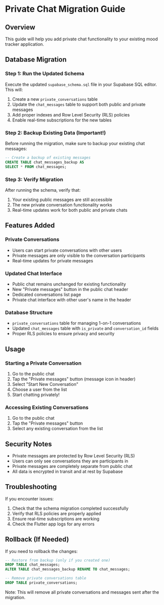 # Private Chat Migration Guide

## Overview
This guide will help you add private chat functionality to your existing mood tracker application.

## Database Migration

### Step 1: Run the Updated Schema
Execute the updated `supabase_schema.sql` file in your Supabase SQL editor. This will:

1. Create a new `private_conversations` table
2. Update the `chat_messages` table to support both public and private messages
3. Add proper indexes and Row Level Security (RLS) policies
4. Enable real-time subscriptions for the new tables

### Step 2: Backup Existing Data (Important!)
Before running the migration, make sure to backup your existing chat messages:

```sql
-- Create a backup of existing messages
CREATE TABLE chat_messages_backup AS 
SELECT * FROM chat_messages;
```

### Step 3: Verify Migration
After running the schema, verify that:

1. Your existing public messages are still accessible
2. The new private conversation functionality works
3. Real-time updates work for both public and private chats

## Features Added

### Private Conversations
- Users can start private conversations with other users
- Private messages are only visible to the conversation participants
- Real-time updates for private messages

### Updated Chat Interface
- Public chat remains unchanged for existing functionality
- New "Private messages" button in the public chat header
- Dedicated conversations list page
- Private chat interface with other user's name in the header

### Database Structure
- `private_conversations` table for managing 1-on-1 conversations
- Updated `chat_messages` table with `is_private` and `conversation_id` fields
- Proper RLS policies to ensure privacy and security

## Usage

### Starting a Private Conversation
1. Go to the public chat
2. Tap the "Private messages" button (message icon in header)
3. Select "Start New Conversation"
4. Choose a user from the list
5. Start chatting privately!

### Accessing Existing Conversations
1. Go to the public chat
2. Tap the "Private messages" button
3. Select any existing conversation from the list

## Security Notes

- Private messages are protected by Row Level Security (RLS)
- Users can only see conversations they are participants in
- Private messages are completely separate from public chat
- All data is encrypted in transit and at rest by Supabase

## Troubleshooting

If you encounter issues:

1. Check that the schema migration completed successfully
2. Verify that RLS policies are properly applied
3. Ensure real-time subscriptions are working
4. Check the Flutter app logs for any errors

## Rollback (If Needed)

If you need to rollback the changes:

```sql
-- Restore from backup (only if you created one)
DROP TABLE chat_messages;
ALTER TABLE chat_messages_backup RENAME TO chat_messages;

-- Remove private conversations table
DROP TABLE private_conversations;
```

Note: This will remove all private conversations and messages sent after the migration.
